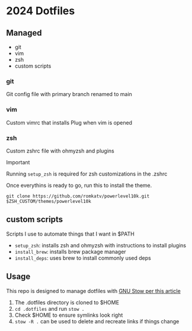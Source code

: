# 2024 Dotfiles

## Managed
- git
- vim
- zsh
- custom scripts

### git
Git config file with primary branch renamed to main

### vim
Custom vimrc that installs Plug when vim is opened

### zsh
Custom zshrc file with ohmyzsh and plugins

> [!IMPORTANT]
> Running `setup_zsh` is required for zsh customizations in the .zshrc

Once everythins is ready to go, run this to install the theme.

`git clone https://github.com/romkatv/powerlevel10k.git $ZSH_CUSTOM/themes/powerlevel10k`

## custom scripts
Scripts I use to automate things that I want in $PATH

- `setup_zsh`: installs zsh and ohmyzsh with instructions to install plugins
- `install_brew`: installs brew package manager
- `install_deps`: uses brew to install commonly used deps

## Usage
This repo is designed to manage dotfiles with [GNU Stow per this article](https://tamerlan.dev/how-i-manage-my-dotfiles-using-gnu-stow/)

1. The .dotfiles directory is cloned to $HOME
2. `cd .dotfiles` and run `stow .`
3. Check $HOME to ensure symlinks look right
4. `stow -R .` can be used to delete and recreate links if things change


